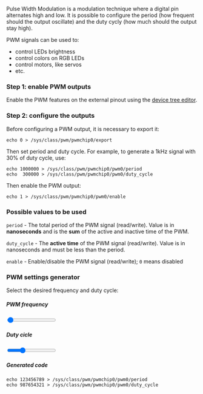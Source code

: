Pulse Width Modulation is a modulation technique where a digital pin alternates high and low. It is possible to configure the period (how frequent should the output oscillate) and the duty cycly (how much should the output stay high).

PWM signals can be used to:

 * control LEDs brightness
 * control colors on RGB LEDs
 * control motors, like servos
 * etc.
 

### Step 1: enable PWM outputs

Enable the PWM features on the external pinout using the [device tree editor](../Cookbook_Linux/Device_Tree_Editor.html).


### Step 2: configure the outputs

Before configuring a PWM output, it is necessary to export it:

    echo 0 > /sys/class/pwm/pwmchip0/export

Then set period and duty cycle. For example, to generate a 1kHz signal with 30% of duty cycle, use:

    echo 1000000 > /sys/class/pwm/pwmchip0/pwm0/period
    echo  300000 > /sys/class/pwm/pwmchip0/pwm0/duty_cycle

Then enable the PWM output:

    echo 1 > /sys/class/pwm/pwmchip0/pwm0/enable


### Possible values to be used

`period` - The total period of the PWM signal (read/write). Value is in **nanoseconds** and is the **sum** of the active and inactive time of the PWM.

`duty_cycle` - The **active time** of the PWM signal (read/write). Value is in nanoseconds and must be less than the period.

`enable` - Enable/disable the PWM signal (read/write); `0` means disabled


### PWM settings generator

Select the desired frequency and duty cycle:


<link rel="stylesheet" href="../themes/daux/css/slider.css">
<script>
navigator.sayswho = (function(){
    var ua= navigator.userAgent, tem, 
    M= ua.match(/(opera|chrome|safari|firefox|msie|trident(?=\/))\/?\s*(\d+)/i) || [];
    if(/trident/i.test(M[1])){
        tem=  /\brv[ :]+(\d+)/g.exec(ua) || [];
        return 'IE '+(tem[1] || '');
    }
    if(M[1]=== 'Chrome'){
        tem= ua.match(/\bOPR\/(\d+)/)
        if(tem!= null) return 'Opera '+tem[1];
    }
    M= M[2]? [M[1], M[2]]: [navigator.appName, navigator.appVersion, '-?'];
    if((tem= ua.match(/version\/(\d+)/i))!= null) M.splice(1, 1, tem[1]);
    return M[0];
})();
var browser = navigator.sayswho.toLowerCase();
function nFormatter(num, digits) {
    var si = [
      { value: 1E18, symbol: "E" },
      { value: 1E15, symbol: "P" },
      { value: 1E12, symbol: "T" },
      { value: 1E9,  symbol: "G" },
      { value: 1E6,  symbol: "M" },
      { value: 1E3,  symbol: "k" }
    ], i;
    for (i = 0; i < si.length; i++) {
      if (num >= si[i].value) {
        return (num / si[i].value).toFixed(digits).replace(/\.0+$|(\.[0-9]*[1-9])0+$/, "$1") + si[i].symbol;
      }
    }
    return num.toString();
}
function onHzChange() {
    var showValue = nFormatter(parseInt($("input[type=range][data-type=hz]").val()), 3) + "Hz";
    $(".indicator[data-type=hz]").html(showValue);
    updateCode();
}
function onPcChange() {
    var showValue = parseInt($("input[type=range][data-type=pc]").val()) + "%";
    $(".indicator[data-type=pc]").html(showValue);
    updateCode();
}
function updateCode() {
    var period = Math.round(1000000000/parseInt($("input[type=range][data-type=hz]").val()));
    var duty = Math.round(period*parseInt($("input[type=range][data-type=pc]").val())/100);
    $(".pwm-generated .hljs-number").first().html(period);
    $(".pwm-generated .hljs-number").last().html(duty);
}
$(window).load(function(){
	$('body').addClass(browser);
    $("input[type=range][data-type=hz]").on("change mousemove", onHzChange);
    $("input[type=range][data-type=pc]").on("change mousemove", onPcChange);
    setTimeout(function(){ 
        onHzChange();
        onPcChange();
    }, 100);
});
</script>


##### PWM frequency

<div>
    <input type="range" data-type="hz" min="1" max="100000" value="1000" step="1"> <span class="indicator" data-type="hz"></span>
</div>

##### Duty cicle

<div>
    <input type="range" data-type="pc" min="1" max="100" value="30" step="1"> <span class="indicator" data-type="pc"></span>
</div>

##### Generated code

<div class="pwm-generated">

    echo 123456789 > /sys/class/pwm/pwmchip0/pwm0/period
    echo 987654321 > /sys/class/pwm/pwmchip0/pwm0/duty_cycle

</div>


